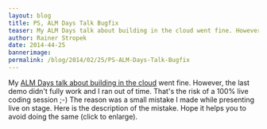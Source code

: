 ```yaml
---
layout: blog
title: PS, ALM Days Talk Bugfix
teaser: My ALM Days talk about building in the cloud went fine. However, the last demo didn't fully work and I finally ran out of time. That's the risk of a 100% live coding session. The reason was a small mistake that I made while standing on stage. Here is the description of the mistake. Hope it helps you to avoid doing the same.
author: Rainer Stropek
date: 2014-44-25
bannerimage: 
permalink: /blog/2014/02/25/PS-ALM-Days-Talk-Bugfix
---
```


<p xmlns="http://www.w3.org/1999/xhtml">My <a href="http://www.software-architects.com/devblog/2014/02/21/Customizing-Build-Workflows-in-Visual-Studio-Online" target="_blank">ALM Days talk about building in the cloud</a> went fine. However, the last demo didn't fully work and I ran out of time. That's the risk of a 100% live coding session ;-) The reason was a small mistake I made while presenting live on stage. Here is the description of the mistake. Hope it helps you to avoid doing the same (click to enlarge).</p><f:function name="Composite.Media.ImageGallery.Slimbox2" xmlns:f="http://www.composite.net/ns/function/1.0">
  <f:param name="MediaImage" value="MediaArchive:40f401e8-59bc-4639-9591-18ea4a2cc599" xmlns:f="http://www.composite.net/ns/function/1.0" />
  <f:param name="ThumbnailMaxWidth" value="650" xmlns:f="http://www.composite.net/ns/function/1.0" />
  <f:param name="ThumbnailMaxHeight" value="650" xmlns:f="http://www.composite.net/ns/function/1.0" />
  <f:param name="ImageMaxWidth" value="1920" xmlns:f="http://www.composite.net/ns/function/1.0" />
  <f:param name="ImageMaxHeight" value="1280" xmlns:f="http://www.composite.net/ns/function/1.0" />
</f:function>